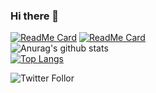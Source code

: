 ### Hi there 👋

[![ReadMe Card](https://github-readme-stats.vercel.app/api/pin/?username=SaidBarrera&repo=helmetShop)](https://github.com/SaidBarrera/helmetshop)
[![ReadMe Card](https://github-readme-stats.vercel.app/api/pin/?username=SaidBarrera&repo=VetCarePro)](https://github.com/SaidBarrera/VetCarePro)
<br>
![Anurag's github stats](https://github-readme-stats.vercel.app/api?username=SaidBarrera&show_icons=true&theme=radical)
<br>
[![Top Langs](https://github-readme-stats.vercel.app/api/top-langs/?username=SaidBarrera&layout=compact)](https://github.com/SaidBarrera/SaidBarrera)

![Twitter Follor](https://img.shields.io/twitter/follow/SaidBarrera?label=Follow%20me&logo=twitter&style=for-the-badge)
<br>

